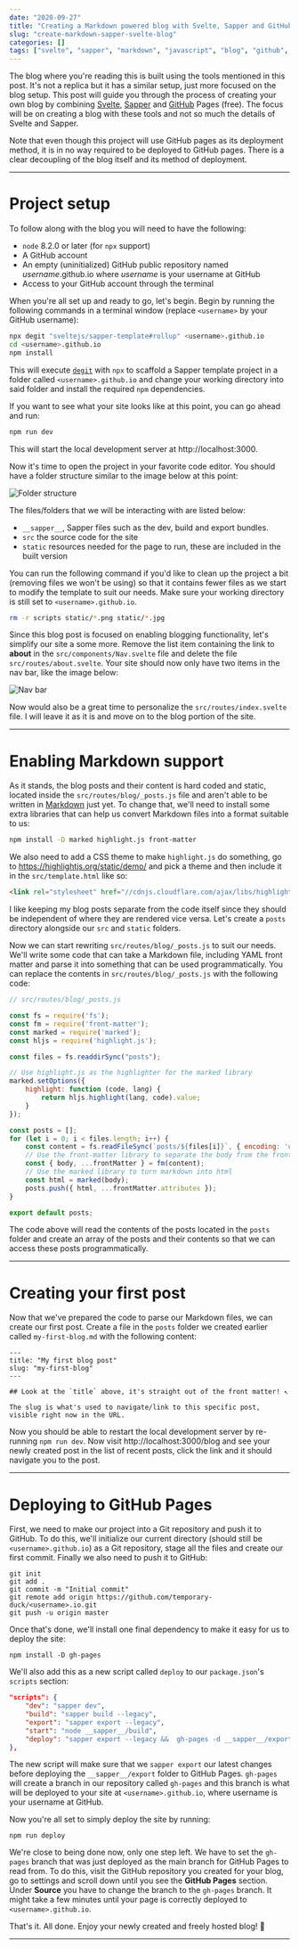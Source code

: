 ```yaml
---
date: "2020-09-27"
title: "Creating a Markdown powered blog with Svelte, Sapper and GitHub Pages"
slug: "create-markdown-sapper-svelte-blog"
categories: []
tags: ["svelte", "sapper", "markdown", "javascript", "blog", "github", "rollup"]
---
```


The blog where you're reading this is built using the tools mentioned in this post. It's not a replica but it has a similar setup, just more focused on the blog setup. This post will guide you through the process of creating your own blog by combining [Svelte](https://svelte.dev/), [Sapper](https://sapper.svelte.dev/) and [GitHub](https://www.github.com) Pages (free). The focus will be on creating a blog with these tools and not so much the details of Svelte and Sapper.

Note that even though this project will use GitHub pages as its deployment method, it is in no way required to be deployed to GitHub pages. There is a clear decoupling of the blog itself and its method of deployment.

------ 

# Project setup

To follow along with the blog you will need to have the following:
- `node` 8.2.0 or later (for `npx` support)
- A GitHub account
- An empty (uninitialized) GitHub public repository named *username*.github.io where *username* is your username at GitHub
- Access to your GitHub account through the terminal

When you're all set up and ready to go, let's begin. Begin by running the following commands in a terminal window (replace `<username>` by your GitHub username):

```bash
npx degit "sveltejs/sapper-template#rollup" <username>.github.io
cd <username>.github.io
npm install
```

This will execute [`degit`](https://github.com/Rich-Harris/degit) with `npx` to scaffold a Sapper template project in a folder called `<username>.github.io` and change your working directory into said folder and install the required `npm` dependencies.

If you want to see what your site looks like at this point, you can go ahead and run:
```bash
npm run dev
```
This will start the local development server at http://localhost:3000.

Now it's time to open the project in your favorite code editor. You should have a folder structure similar to the image below at this point:

![Folder structure](./images/sapper/sapper_folder_structure.png)

The files/folders that we will be interacting with are listed below:

- `__sapper__`, Sapper files such as the dev, build and export bundles.
- `src` the source code for the site
- `static` resources needed for the page to run, these are included in the built version

You can run the following command if you'd like to clean up the project a bit (removing files we won't be using) so that it contains fewer files as we start to modify the template to suit our needs. Make sure your working directory is still set to `<username>.github.io`.

```bash
rm -r scripts static/*.png static/*.jpg
```

Since this blog post is focused on enabling blogging functionality, let's simplify our site a some more. Remove the list item containing the link to **about** in the `src/components/Nav.svelte` file and delete the file `src/routes/about.svelte`. Your site should now only have two items in the nav bar, like the image below:

![Nav bar](./images/sapper/sapper_nav_bar.png)

Now would also be a great time to personalize the `src/routes/index.svelte` file. I will leave it as it is and move on to the blog portion of the site.

----

# Enabling Markdown support

As it stands, the blog posts and their content is hard coded and static, located inside the `src/routes/blog/_posts.js` file and aren't able to be written in [Markdown](https://en.wikipedia.org/wiki/Markdown) just yet. To change that, we'll need to install some extra libraries that can help us convert Markdown files into a format suitable to us:

```bash
npm install -D marked highlight.js front-matter
```

We also need to add a CSS theme to make `highlight.js` do something, go to https://highlightjs.org/static/demo/ and pick a theme and then include it in the `src/template.html` like so:

```html
<link rel="stylesheet" href="//cdnjs.cloudflare.com/ajax/libs/highlight.js/10.1.2/styles/atom-one-dark-reasonable.min.css">
```

I like keeping my blog posts separate from the code itself since they should be independent of where they are rendered vice versa. Let's create a `posts` directory alongside our `src` and `static` folders.

Now we can start rewriting `src/routes/blog/_posts.js` to suit our needs. We'll write some code that can take a Markdown file, including YAML front matter and parse it into something that can be used programmatically. You can replace the contents in `src/routes/blog/_posts.js` with the following code:

```javascript
// src/routes/blog/_posts.js

const fs = require('fs');
const fm = require('front-matter');
const marked = require('marked');
const hljs = require('highlight.js');

const files = fs.readdirSync("posts");

// Use highlight.js as the highlighter for the marked library
marked.setOptions({
	highlight: function (code, lang) {
		return hljs.highlight(lang, code).value;
	}
});

const posts = [];
for (let i = 0; i < files.length; i++) {
	const content = fs.readFileSync(`posts/${files[i]}`, { encoding: 'utf-8' });
	// Use the front-matter library to separate the body from the front matter
	const { body, ...frontMatter } = fm(content);
	// Use the marked library to turn markdown into html
	const html = marked(body);
	posts.push({ html, ...frontMatter.attributes });
}

export default posts;

```

The code above will read the contents of the posts located in the `posts` folder and create an array of the posts and their contents so that we can access these posts programmatically.

----

# Creating your first post

Now that we've prepared the code to parse our Markdown files, we can create our first post. Create a file in the `posts` folder we created earlier called `my-first-blog.md` with the following content:

```
---
title: "My first blog post"
slug: "my-first-blog"
---

## Look at the `title` above, it's straight out of the front matter! ↖

The slug is what's used to navigate/link to this specific post, visible right now in the URL.

```

Now you should be able to restart the local development server by re-running `npm run dev`. Now visit http://localhost:3000/blog and see your newly created post in the list of recent posts, click the link and it should navigate you to the post.

----

# Deploying to GitHub Pages

First, we need to make our project into a Git repository and push it to GitHub. To do this, we'll initialize our current directory (should still be `<username>.github.io`) as a Git repository, stage all the files and create our first commit. Finally we also need to push it to GitHub:

```
git init
git add .
git commit -m "Initial commit"
git remote add origin https://github.com/temporary-duck/<username>.io.git
git push -u origin master
```

Once that's done, we'll install one final dependency to make it easy for us to deploy the site:
```
npm install -D gh-pages
```

We'll also add this as a new script called `deploy` to our `package.json`'s `scripts` section:

```json
"scripts": {
	"dev": "sapper dev",
	"build": "sapper build --legacy",
	"export": "sapper export --legacy",
	"start": "node __sapper__/build",
	"deploy": "sapper export --legacy &&  gh-pages -d __sapper__/export"
},
```

The new script will make sure that we `sapper export` our latest changes before deploying the `__sapper__/export` folder to GitHub Pages. `gh-pages` will create a branch in our repository called `gh-pages` and this branch is what will be deployed to your site at `<username>.github.io`, where username is your username at GitHub.

Now you're all set to simply deploy the site by running:

```
npm run deploy
```

We're close to being done now, only one step left. We have to set the `gh-pages` branch that was just deployed as the main branch for GitHub Pages to read from. To do this, visit the GitHub repository you created for your blog, go to settings and scroll down until you see the **GitHub Pages** section. Under **Source** you have to change the branch to the `gh-pages` branch. It might take a few minutes until your page is correctly deployed to `<username>.github.io`.

That's it. All done. Enjoy your newly created and freely hosted blog! 🥳

----

